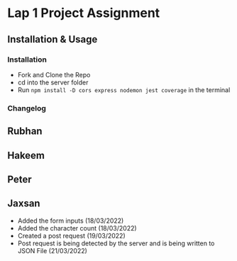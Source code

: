 # Lap 1 Project Assignment

## Installation & Usage

### Installation

* Fork and Clone the Repo
* cd into the server folder
* Run `npm install -D cors express nodemon jest coverage` in the terminal  

### Changelog
## Rubhan
## Hakeem
## Peter
## Jaxsan

* Added the form inputs (18/03/2022)
* Added the character count (18/03/2022)
* Created a post request (19/03/2022)
* Post request is being detected by the server and is being written to JSON File (21/03/2022)